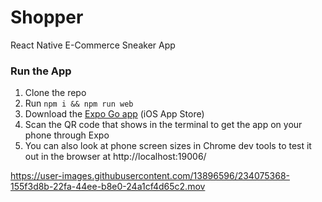 # Shopper
React Native E-Commerce Sneaker App

### Run the App

1. Clone the repo
2. Run `npm i && npm run web`
3. Download the [Expo Go app](https://apps.apple.com/us/app/expo-go/id982107779) (iOS App Store)
4. Scan the QR code that shows in the terminal to get the app on your phone through Expo
5. You can also look at phone screen sizes in Chrome dev tools to test it out in the browser at http://localhost:19006/


https://user-images.githubusercontent.com/13896596/234075368-155f3d8b-22fa-44ee-b8e0-24a1cf4d65c2.mov

